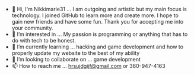 - 👋 Hi, I'm Nikkimarie31 ... I am outgoing and artistic but my main focus is technology. I joined GitHub to learn more and create more. I hope to gain new friends and have some fun. Thank you for accepting me into your community.
- 👀 I’m interested in ... My passion is programming or anything that has to do with tech to be honest. 
- 🌱 I’m currently learning ... hacking and game development and how to properly update my website to the best of my ability 
- 💞️ I’m looking to collaborate on ... game development
- 📫 How to reach me ... hrsujdgijf@gmail.com or 360-947-4163
<!---
nikkimarie31/nikkimarie31 is a ✨ special ✨ repository because its `README.md` (this file) appears on your GitHub profile.
You can click the Preview link to take a look at your changes.
--->
